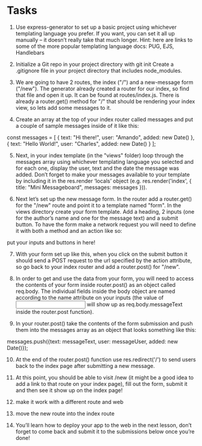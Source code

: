 # Tasks

1. Use express-generator to set up a basic project using whichever templating language you prefer. If you want, you can set it all up manually – it doesn’t really take that much longer.
   Hint: here are links to some of the more popular templating language docs: PUG, EJS, Handlebars

2. Initialize a Git repo in your project directory with git init
   Create a .gitignore file in your project directory that includes node_modules.

3. We are going to have 2 routes, the index ("/") and a new-message form ("/new"). The generator already created a router for our index, so find that file and open it up. It can be found at routes/index.js. There is already a router.get() method for "/" that should be rendering your index view, so lets add some messages to it.

4. Create an array at the top of your index router called messages and put a couple of sample messages inside of it like this:

const messages = [
{
text: "Hi there!",
user: "Amando",
added: new Date()
},
{
text: "Hello World!",
user: "Charles",
added: new Date()
}
];

5. Next, in your index template (in the "views" folder) loop through the messages array using whichever templating language you selected and for each one, display the user, text and the date the message was added. Don’t forget to make your messages available to your template by including it in the res.render ‘locals’ object (e.g. res.render('index', { title: "Mini Messageboard", messages: messages })).

6. Next let’s set up the new message form. In the router add a router.get() for the "/new" route and point it to a template named "form". In the views directory create your form template. Add a heading, 2 inputs (one for the author’s name and one for the message text) and a submit button. To have the form make a network request you will need to define it with both a method and an action like so:

<form method="POST" action="/new">
   put your inputs and buttons in here!
</form>

7. With your form set up like this, when you click on the submit button it should send a POST request to the url specified by the action attribute, so go back to your index router and add a router.post() for "/new".

8. In order to get and use the data from your form, you will need to access the contents of your form inside router.post() as an object called req.body. The individual fields inside the body object are named according to the name attribute on your inputs (the value of <input name="messageText"> will show up as req.body.messageText inside the router.post function).

9. In your router.post() take the contents of the form submission and push them into the messages array as an object that looks something like this:

messages.push({text: messageText, user: messageUser, added: new Date()});

10. At the end of the router.post() function use res.redirect('/') to send users back to the index page after submitting a new message.

11. At this point, you should be able to visit /new (it might be a good idea to add a link to that route on your index page), fill out the form, submit it and then see it show up on the index page!

12. make it work with a different route and web
13. move the new route into the index route

14. You’ll learn how to deploy your app to the web in the next lesson, don’t forget to come back and submit it to the submissions below once you’re done!
